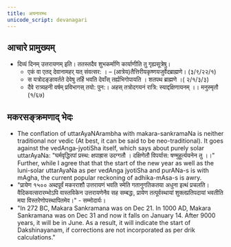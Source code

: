 ```yaml
---
title: अयनारम्भः
unicode_script: devanagari
---
```


## आचारे प्रामुख्यम्
- दिव्यं दिनम् उत्तरायणम् इति। ततस्तदैव शुभकर्माणि कार्याणीति तु गृह्यसूत्रेषु।
    - एकं वा एतद् देवानामहर् यत् संवत्सर: । – (आत्रेय)तैत्तिरीयकृष्णयजुर्वेदब्राह्मणे। (३/९/२२/१)
    - स यत्रोदङ्ङावर्तते देवेषु तर्हि भवति देवाँस् तर्ह्यभिगोपायति । शतपथ ब्राह्मणे ।( २/१/३/३)
    - दैवे रात्र्यहनी वर्षम् प्रविभागस् तयो: पुन:। अहस् तत्रोदगयनं रात्रि: स्याद्दक्षिणायनम् ।। मनुस्मृतौ (१/६७)


## मकरसङ्क्रमणाद् भेदः
- The conflation of uttarAyaNArambha with makara-sankramaNa is neither traditional nor vedic (At best, it can be said to be neo-traditional). It goes against the vedAnga-jyotiSha itself, which says about purely solar uttarAyaNa: "घर्मवृद्धिरपां प्रस्थ: क्षपाह्रास उदग्गतौ । दक्षिणेतौ विपर्यास: षण्मुहूर्त्ययनेन तु ।।" Further, while I agree that that the start of the new year as well as the luni-solar uttarAyaNa as per vedAnga jyotiSha and purANa-s is with mAgha, the current popular reckoning of adhika-mAsa-s is awry.
- "प्रायेण १५०० अब्दपूर्वं मकरराशौ उत्तरायणं भवति स्मेति गतानुगतिकतया अधुना इत्थं प्रचलति। वैदिकवत्सरारम्भोऽपि वास्तविकेन उत्तरायणेनैव सह सम्बद्धः, प्रायेण तत्पूर्वस्थायां शुक्लप्रतिपदायां भवतीति मया विस्तरेणोपस्थापितमेव।" \- सम्मोदार्यः।
- "In 272 BC, Makara Sankramana was on Dec 21. In 1000 AD, Makara Sankramana was on Dec 31 and now it falls on January 14. After 9000 years, it will be in June. As a result, it will indicate the start of Dakshinayanam, if corrections are not incorporated as per drik calculations."
